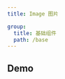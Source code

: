 ```yaml
---
title: Image 图片

group:
  title: 基础组件
  path: /base
---
```


## Demo

<code src="./demos/index.tsx"></code>
